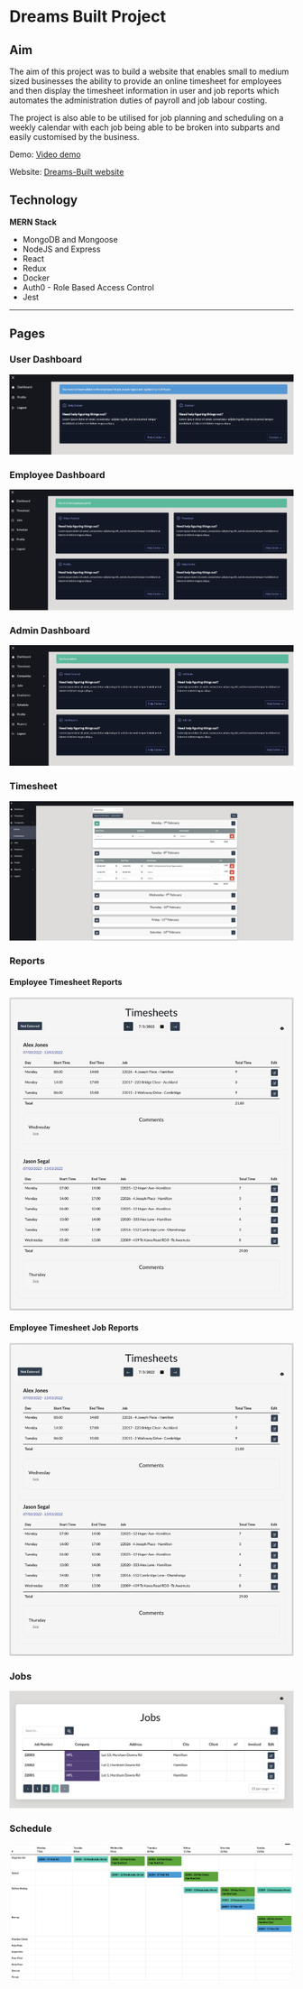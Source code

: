 # Dreams Built Project

## Aim

The aim of this project was to build a website that enables small to medium sized businesses the ability to provide an online timesheet for employees and then display the timesheet information in user and job reports which automates the administration duties of payroll and job labour costing.

The project is also able to be utilised for job planning and scheduling on a weekly calendar with each job being able to be broken into subparts and easily customised by the business.

Demo: [Video demo](https://www.loom.com/share/629df3942e3944b683fd5a5d6acba76c)

Website: [Dreams-Built website](https://dreams-built.netlify.app/)

## Technology

**MERN Stack**

- MongoDB and Mongoose
- NodeJS and Express
- React
- Redux
- Docker
- Auth0 - Role Based Access Control
- Jest

---

## Pages

### User Dashboard

![User Dashboard](images/user-reg.png)

### Employee Dashboard

![employee Dashboard](images/user-employee.png)

### Admin Dashboard

![Admin Dashboard](images/user-admin.png)

### Timesheet

![Timesheet](images/timesheet.png)

### Reports

#### Employee Timesheet Reports

![User Timesheet Reports](images/employee-report.png)

#### Employee Timesheet Job Reports

![User Timesheet Reports](images/employee-report.png)

### Jobs

![Job List](images/jobList.png)

### Schedule

![Schedule](images/schedule.png)
